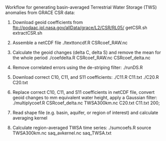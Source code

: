 Workflow for generating basin-averaged Terrestrial Water Storage (TWS) anomalies from GRACE CSR data:

1. Download geoid coefficients from ftp://podaac.jpl.nasa.gov/allData/grace/L2/CSR/RL05/
getCSR.sh
extractCSR.sh

2. Assemble a netCDF file
./texttoncdf.R CSRcoef_RAW.nc 

3. Calculate the geoid changes (delta C, delta S) and remove the mean for the whole period
./coefdelta.R CSRcoef_RAW.nc CSRcoef_delta.nc

4. Remove correlated errors using the de-striping filter:
./runDS.R 

5. Download correct C10, C11, and S11 coefficients:
./C11.R C11.txt
./C20.R C20.txt

6. Replace correct C10, C11, and S11 coefficients in netCDF file, convert geoid changes to mm equivalent water height, apply a Gaussian filter:
./multiplycoef.R CSRcoef_delta.nc TWSA300km.nc C20.txt C11.txt 200;

7. Read shape file (e.g. basin, aquifer, or region of interest) and calculate averaging kernel


8. Calculate region-averaged TWSA time series:
./sumcoefs.R source TWSA300km.nc saq_avkernel.nc saq_TWSA.txt
